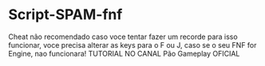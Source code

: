 # Script-SPAM-fnf
Cheat não recomendado caso voce tentar fazer um recorde
para isso funcionar, voce precisa alterar as keys para o F ou J, caso se o seu FNF for Engine, nao funcionara!
TUTORIAL NO CANAL Pão Gameplay OFICIAL
